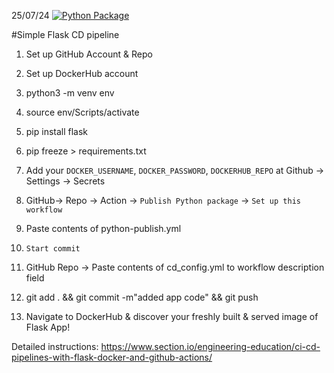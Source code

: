 25/07/24
[![Python Package](https://github.com/xvanausloos/udemy_mlops_cd/actions/workflows/python-publish.yml/badge.svg)](https://github.com/xvanausloos/udemy_mlops_cd/actions/workflows/python-publish.yml)

#Simple Flask CD pipeline 

1. Set up GitHub Account & Repo

2. Set up DockerHub account

3. python3 -m venv env

4. source env/Scripts/activate

5. pip install flask

6. pip freeze > requirements.txt

7. Add your `DOCKER_USERNAME`, `DOCKER_PASSWORD`, `DOCKERHUB_REPO` at Github -> Settings -> Secrets

8. GitHub-> Repo -> Action -> `Publish Python package` -> `Set up this workflow`

9. Paste contents of python-publish.yml

10. `Start commit`

11. GitHub Repo -> Paste contents of cd_config.yml to workflow description field

12. git add . && git commit -m"added app code" && git push

13. Navigate to DockerHub & discover your freshly built & served image of Flask App!




Detailed instructions:
https://www.section.io/engineering-education/ci-cd-pipelines-with-flask-docker-and-github-actions/